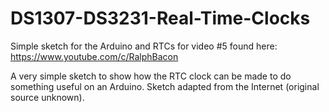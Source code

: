 # DS1307-DS3231-Real-Time-Clocks
Simple sketch for the Arduino and RTCs for video #5 found here: https://www.youtube.com/c/RalphBacon

A very simple sketch to show how the RTC clock can be made to do something useful on an Arduino. Sketch adapted from the Internet (original source unknown).
